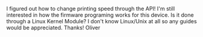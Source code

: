 I figured out how to change printing speed through the API! I'm still interested in how the firmware programing works for this device. Is it done through a Linux Kernel Module? I don't know Linux/Unix at all so any guides would be appreciated. Thanks! Oliver 